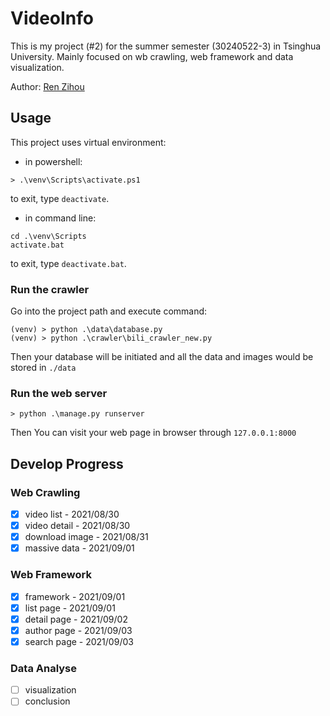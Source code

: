 # VideoInfo

This is my project (#2) for the summer semester (30240522-3) in Tsinghua University. Mainly focused on wb crawling, web framework and data visualization.

Author: [Ren Zihou](https://github.com/RenZihou)

## Usage

This project uses virtual environment:

* in powershell:

```
> .\venv\Scripts\activate.ps1
```

to exit, type `deactivate`.

* in command line:

```commandline
cd .\venv\Scripts
activate.bat
```

to exit, type `deactivate.bat`.

### Run the crawler

Go into the project path and execute command:

```
(venv) > python .\data\database.py
(venv) > python .\crawler\bili_crawler_new.py
```

Then your database will be initiated and all the data and images would be stored in `./data`

### Run the web server

```
> python .\manage.py runserver
```

Then You can visit your web page in browser through `127.0.0.1:8000`

## Develop Progress

### Web Crawling

- [x] video list - 2021/08/30
- [x] video detail - 2021/08/30
- [x] download image - 2021/08/31
- [x] massive data - 2021/09/01

### Web Framework

- [x] framework - 2021/09/01
- [x] list page - 2021/09/01
- [x] detail page - 2021/09/02
- [x] author page - 2021/09/03
- [x] search page - 2021/09/03

### Data Analyse

- [ ] visualization
- [ ] conclusion
